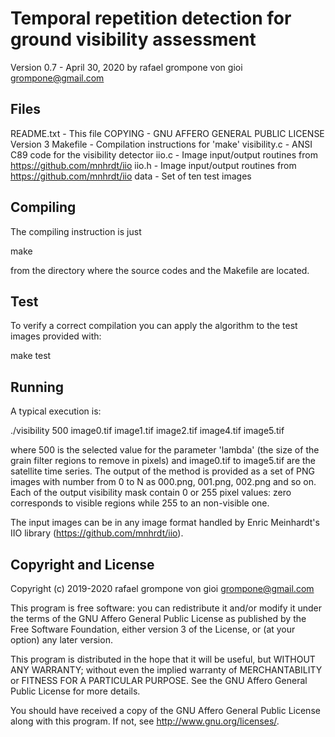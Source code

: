 Temporal repetition detection for ground visibility assessment
==============================================================

Version 0.7 - April 30, 2020
by rafael grompone von gioi <grompone@gmail.com>


Files
-----

README.txt     - This file
COPYING        - GNU AFFERO GENERAL PUBLIC LICENSE Version 3
Makefile       - Compilation instructions for 'make'
visibility.c   - ANSI C89 code for the visibility detector
iio.c          - Image input/output routines from https://github.com/mnhrdt/iio
iio.h          - Image input/output routines from https://github.com/mnhrdt/iio
data           - Set of ten test images


Compiling
---------

The compiling instruction is just

  make

from the directory where the source codes and the Makefile are located.


Test
----

To verify a correct compilation you can apply the algorithm to the test images
provided with:

  make test


Running
-------

A typical execution is:

  ./visibility 500 image0.tif image1.tif image2.tif image4.tif image5.tif

where 500 is the selected value for the parameter 'lambda' (the size of the
grain filter regions to remove in pixels) and image0.tif to image5.tif are
the satellite time series.  The output of the method is provided as a set
of PNG images with number from 0 to N as 000.png, 001.png, 002.png and so on.
Each of the output visibility mask contain 0 or 255 pixel values: zero
corresponds to visible regions while 255 to an non-visible one.

The input images can be in any image format handled by Enric Meinhardt's
IIO library (https://github.com/mnhrdt/iio).


Copyright and License
---------------------

Copyright (c) 2019-2020 rafael grompone von gioi <grompone@gmail.com>

This program is free software: you can redistribute it and/or modify
it under the terms of the GNU Affero General Public License as
published by the Free Software Foundation, either version 3 of the
License, or (at your option) any later version.

This program is distributed in the hope that it will be useful,
but WITHOUT ANY WARRANTY; without even the implied warranty of
MERCHANTABILITY or FITNESS FOR A PARTICULAR PURPOSE. See the
GNU Affero General Public License for more details.

You should have received a copy of the GNU Affero General Public License
along with this program. If not, see <http://www.gnu.org/licenses/>.
